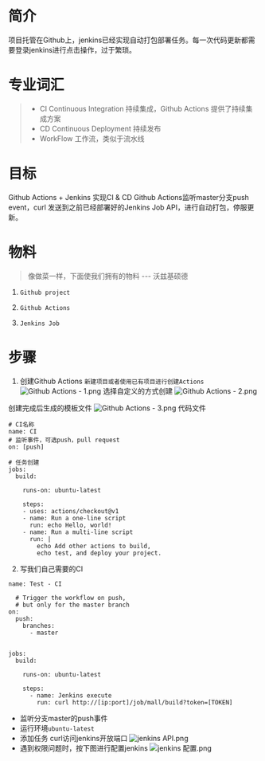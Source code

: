 # 简介
项目托管在Github上，jenkins已经实现自动打包部署任务。每一次代码更新都需要登录jenkins进行点击操作，过于繁琐。

# 专业词汇
> - CI      Continuous Integration   持续集成，Github Actions 提供了持续集成方案
> - CD    Continuous Deployment 持续发布
> - WorkFlow 工作流，类似于流水线


# 目标
Github Actions + Jenkins 实现CI & CD
Github Actions监听master分支push event，curl 发送到之前已经部署好的Jenkins Job API，进行自动打包，停服更新。

# 物料
>像做菜一样，下面使我们拥有的物料 --- 沃兹基硕德

1. `Github project`

2. `Github Actions`

3. `Jenkins Job`


# 步骤
1. 创建Github Actions
`新建项目或者使用已有项目进行创建Actions`
![Github Actions - 1.png](https://upload-images.jianshu.io/upload_images/6872108-a27bad5b591b7d9a.png?imageMogr2/auto-orient/strip%7CimageView2/2/w/1240)
选择自定义的方式创建
![Github Actions - 2.png](https://upload-images.jianshu.io/upload_images/6872108-ecc92a06a4592cdb.png?imageMogr2/auto-orient/strip%7CimageView2/2/w/1240)

创建完成后生成的模板文件
![Github Actions - 3.png](https://upload-images.jianshu.io/upload_images/6872108-02f21fe906029f21.png?imageMogr2/auto-orient/strip%7CimageView2/2/w/1240)
代码文件
```
# CI名称
name: CI
# 监听事件，可选push，pull request
on: [push]

# 任务创建
jobs:
  build:

    runs-on: ubuntu-latest

    steps:
    - uses: actions/checkout@v1
    - name: Run a one-line script
      run: echo Hello, world!
    - name: Run a multi-line script
      run: |
        echo Add other actions to build,
        echo test, and deploy your project.

```

2. 写我们自己需要的CI
```
name: Test - CI

  # Trigger the workflow on push,   
  # but only for the master branch
on:
  push:
    branches:
      - master


jobs:
  build:

    runs-on: ubuntu-latest

    steps:
      - name: Jenkins execute
        run: curl http://[ip:port]/job/mall/build?token=[TOKEN]

```
- 监听分支master的push事件
- 运行环境`ubuntu-latest`
- 添加任务 curl访问jenkins开放端口
![jenkins API.png](https://upload-images.jianshu.io/upload_images/6872108-9ae47e4bbfd48fa0.png?imageMogr2/auto-orient/strip%7CimageView2/2/w/1240)
- 遇到权限问题时，按下图进行配置jenkins
![jenkins 配置.png](https://upload-images.jianshu.io/upload_images/6872108-227e0ec986317bec.png?imageMogr2/auto-orient/strip%7CimageView2/2/w/1240)




